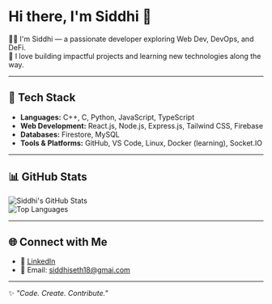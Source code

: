 # Hi there, I'm Siddhi 👋  

👩‍💻 I'm Siddhi — a passionate developer exploring Web Dev, DevOps, and DeFi.  
🚀 I love building impactful projects and learning new technologies along the way.  

---

## 🔧 Tech Stack
- **Languages:** C++, C, Python, JavaScript, TypeScript  
- **Web Development:** React.js, Node.js, Express.js, Tailwind CSS, Firebase  
- **Databases:** Firestore, MySQL  
- **Tools & Platforms:** GitHub, VS Code, Linux, Docker (learning), Socket.IO


---

## 📊 GitHub Stats
![Siddhi's GitHub Stats](https://github-readme-stats.vercel.app/api?username=YOUR_GITHUB_USERNAME&show_icons=true&theme=tokyonight)  
![Top Languages](https://github-readme-stats.vercel.app/api/top-langs/?username=YOUR_GITHUB_USERNAME&layout=compact&theme=tokyonight)  

---

## 🌐 Connect with Me
- 💼 [LinkedIn](#)  
- 📧 Email: siddhiseth18@gmai.com

---

✨ *"Code. Create. Contribute."*  
